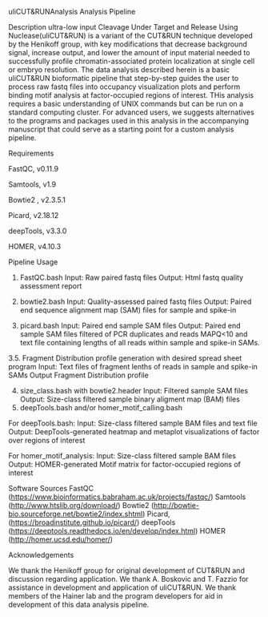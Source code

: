 uliCUT&RUNAnalysis Analysis Pipeline

Description
ultra-low input Cleavage Under Target and Release Using Nuclease(uliCUT&RUN) is a variant of the CUT&RUN technique developed by the Henikoff group, with key modifications that decrease background signal, increase output, and lower the amount of input material needed to successfully profile chromatin-associated protein localization at single cell or embryo resolution. The data analysis described herein is a basic uliCUT&RUN bioformatic pipeline that step-by-step guides the user to process raw fastq files into occupancy visualization plots and perform binding motif analysis at factor-occupied regions of interest. THis analysis requires a basic understanding of UNIX commands but can be run on a standard computing cluster. For advanced users, we suggests alternatives to the programs and packages used in this analysis in the accompanying manuscript that could serve as a starting point for a custom analysis pipeline.

Requirements

FastQC, v0.11.9

Samtools, v1.9

Bowtie2 , v2.3.5.1

Picard, v2.18.12

deepTools, v3.3.0

HOMER, v4.10.3

Pipeline Usage

1. FastQC.bash
Input: Raw paired fastq files
Output: Html fastq quality assessment report

2. bowtie2.bash
Input: Quality-assessed paired fastq files
Output: Paired end sequence alignment map (SAM) files for sample and spike-in 

3. picard.bash
Input: Paired end sample SAM files
Output: Paired end sample SAM files filtered of PCR duplicates and reads MAPQ<10 and text file containing lengths of all reads within sample and spike-in SAMs.

3.5. Fragment Distribution profile generation with desired spread sheet program
Input: Text files of fragment lenths of reads in sample and spike-in SAMs
Output Fragment Distribution profile

4. size_class.bash with bowtie2.header
Input: Filtered sample SAM files 
Output: Size-class filtered sample binary aligment map (BAM) files
5. deepTools.bash and/or homer_motif_calling.bash

For deepTools.bash:
Input: Size-class filtered sample BAM files and text file
Output: DeepTools-generated heatmap and metaplot visualizations of factor over regions of interest

For homer_motif_analysis:
Input: Size-class filtered sample BAM files 
Output: HOMER-generated Motif matrix for factor-occupied regions of interest

Software Sources
FastQC (https://www.bioinformatics.babraham.ac.uk/projects/fastqc/)
Samtools (http://www.htslib.org/download/)
Bowtie2 (http://bowtie-bio.sourceforge.net/bowtie2/index.shtml)
Picard, (https://broadinstitute.github.io/picard/)
deepTools (https://deeptools.readthedocs.io/en/develop/index.html)
HOMER (http://homer.ucsd.edu/homer/)

Acknowledgements

We thank the Henikoff group for original development of CUT&RUN and discussion regarding application. We thank A. Boskovic and T. Fazzio for assistance in development and application of uliCUT&RUN. We thank members of the Hainer lab and the program developers for aid in development of this data analysis pipeline.
